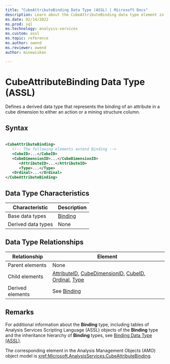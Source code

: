 ```yaml
---
title: "CubeAttributeBinding Data Type (ASSL) | Microsoft Docs"
description: Learn about the CubeAttributeBinding data type element in the Analysis Services Scripting Language (ASSL) schema.
ms.date: 02/14/2022
ms.prod: sql
ms.technology: analysis-services
ms.custom: assl
ms.topic: reference
ms.author: owend
ms.reviewer: owend
author: minewiskan

---
```

# CubeAttributeBinding Data Type (ASSL)

  Defines a derived data type that represents the binding of an attribute in a cube dimension to either an action or a mining structure column.  
  
## Syntax  
  
```xml  
  
<CubeAttributeBinding>  
   <!-- The following elements extend Binding -->  
   <CubeID>...</CubeID>  
   <CubeDimensionID>...</CubeDimensionID>  
      <AttributeID>...</AttributeID>  
      <Type>...</Type>  
   <Ordinal>...</Ordinal>  
</CubeAttributeBinding>  
```  
  
## Data Type Characteristics  
  
|Characteristic|Description|  
|--------------------|-----------------|  
|Base data types|[Binding](binding-data-type-assl.md)|  
|Derived data types|None|  
  
## Data Type Relationships  
  
|Relationship|Element|  
|------------------|-------------|  
|Parent elements|None|  
|Child elements|[AttributeID](../properties/attributeid-element-assl.md), [CubeDimensionID](../properties/cubedimensionid-element-assl.md), [CubeID](../properties/cubeid-element-assl.md), [Ordinal](../properties/ordinal-element-assl.md), [Type](../properties/type-element-binding-assl.md)|  
|Derived elements|See [Binding](binding-data-type-assl.md)|  
  
## Remarks  
 For additional information about the **Binding** type, including tables of Analysis Services Scripting Language (ASSL) objects of the **Binding** type and the inheritance hierarchy of **Binding** types, see [Binding Data Type &#40;ASSL&#41;](binding-data-type-assl.md).  
  
 The corresponding element in the Analysis Management Objects (AMO) object model is <xref:Microsoft.AnalysisServices.CubeAttributeBinding>.  

  
  
